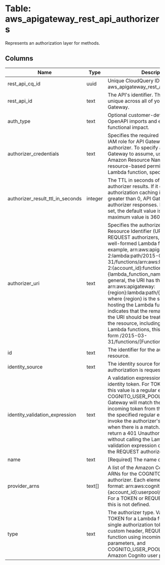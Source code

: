 
# Table: aws_apigateway_rest_api_authorizers
Represents an authorization layer for methods.
## Columns
| Name        | Type           | Description  |
| ------------- | ------------- | -----  |
|rest_api_cq_id|uuid|Unique CloudQuery ID of aws_apigateway_rest_apis table (FK)|
|rest_api_id|text|The API's identifier. This identifier is unique across all of your APIs in API Gateway.|
|auth_type|text|Optional customer-defined field, used in OpenAPI imports and exports without functional impact.|
|authorizer_credentials|text|Specifies the required credentials as an IAM role for API Gateway to invoke the authorizer. To specify an IAM role for API Gateway to assume, use the role's Amazon Resource Name (ARN). To use resource-based permissions on the Lambda function, specify null.|
|authorizer_result_ttl_in_seconds|integer|The TTL in seconds of cached authorizer results. If it equals 0, authorization caching is disabled. If it is greater than 0, API Gateway will cache authorizer responses. If this field is not set, the default value is 300. The maximum value is 3600, or 1 hour.|
|authorizer_uri|text|Specifies the authorizer's Uniform Resource Identifier (URI). For TOKEN or REQUEST authorizers, this must be a well-formed Lambda function URI, for example, arn:aws:apigateway:us-west-2:lambda:path/2015-03-31/functions/arn:aws:lambda:us-west-2:{account_id}:function:{lambda_function_name}/invocations. In general, the URI has this form arn:aws:apigateway:{region}:lambda:path/{service_api}, where {region} is the same as the region hosting the Lambda function, path indicates that the remaining substring in the URI should be treated as the path to the resource, including the initial /. For Lambda functions, this is usually of the form /2015-03-31/functions/[FunctionARN]/invocations.|
|id|text|The identifier for the authorizer resource.|
|identity_source|text|The identity source for which authorization is requested.|
|identity_validation_expression|text|A validation expression for the incoming identity token. For TOKEN authorizers, this value is a regular expression. For COGNITO_USER_POOLS authorizers, API Gateway will match the aud field of the incoming token from the client against the specified regular expression. It will invoke the authorizer's Lambda function when there is a match. Otherwise, it will return a 401 Unauthorized response without calling the Lambda function. The validation expression does not apply to the REQUEST authorizer.|
|name|text|[Required] The name of the authorizer.|
|provider_arns|text[]|A list of the Amazon Cognito user pool ARNs for the COGNITO_USER_POOLS authorizer. Each element is of this format: arn:aws:cognito-idp:{region}:{account_id}:userpool/{user_pool_id}. For a TOKEN or REQUEST authorizer, this is not defined.|
|type|text|The authorizer type. Valid values are TOKEN for a Lambda function using a single authorization token submitted in a custom header, REQUEST for a Lambda function using incoming request parameters, and COGNITO_USER_POOLS for using an Amazon Cognito user pool.|
